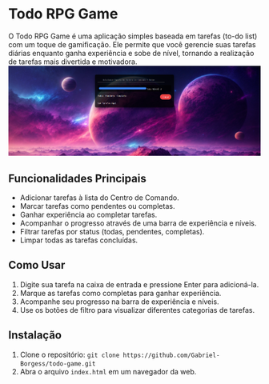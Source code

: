 # Todo RPG Game

O Todo RPG Game é uma aplicação simples baseada em tarefas (to-do list) com um toque de gamificação. Ele permite que você gerencie suas tarefas diárias enquanto ganha experiência e sobe de nível, tornando a realização de tarefas mais divertida e motivadora.
![Site](utils/github.png)
## Funcionalidades Principais

- Adicionar tarefas à lista do Centro de Comando.
- Marcar tarefas como pendentes ou completas.
- Ganhar experiência ao completar tarefas.
- Acompanhar o progresso através de uma barra de experiência e níveis.
- Filtrar tarefas por status (todas, pendentes, completas).
- Limpar todas as tarefas concluídas.

## Como Usar

1. Digite sua tarefa na caixa de entrada e pressione Enter para adicioná-la.
2. Marque as tarefas como completas para ganhar experiência.
3. Acompanhe seu progresso na barra de experiência e níveis.
4. Use os botões de filtro para visualizar diferentes categorias de tarefas.

## Instalação

1. Clone o repositório: `git clone https://github.com/Gabriel-Borgess/todo-game.git`
2. Abra o arquivo `index.html` em um navegador da web.
